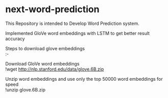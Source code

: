 # next-word-prediction
This Repository is intended to Develop Word Prediction system.

Implemented GloVe word embeddings with LSTM to get better result accuracy</br>

Steps to download glove embeddings</br>:-

Download GloVe word embeddings</br>
!wget http://nlp.stanford.edu/data/glove.6B.zip</br>

Unzip word embeddings and use only the top 50000 word embeddings for speed</br>
!unzip glove.6B.zip</br>
